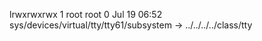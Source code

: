lrwxrwxrwx 1 root root 0 Jul 19 06:52 sys/devices/virtual/tty/tty61/subsystem -> ../../../../class/tty
